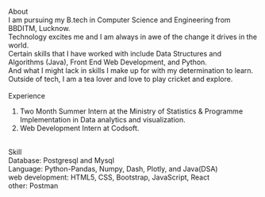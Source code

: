 About <br>
I am pursuing my B.tech in Computer Science and Engineering from BBDITM, Lucknow. <br>
Technology excites me and I am always in awe of the change it drives in the world. <br>
Certain skills that I have worked with include Data Structures and Algorithms (Java), Front End Web Development, and Python.<br>
And what I might lack in skills I make up for with my determination to learn.<br>
Outside of tech, I am a tea lover and love to play cricket and explore.<br>
<br>
Experience<br>
1. Two Month Summer Intern at the Ministry of Statistics & Programme Implementation in Data analytics and visualization.<br>
2. Web Development Intern at Codsoft.<br>
<br>
Skill<br>
Database: Postgresql and Mysql<br>
Language: Python-Pandas, Numpy, Dash, Plotly, and Java(DSA)<br>
web development: HTML5, CSS, Bootstrap, JavaScript, React<br>
other: Postman <br>
